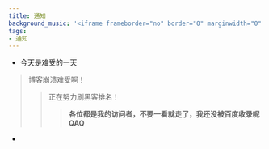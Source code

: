```yaml
---
title: 通知
background_music: '<iframe frameborder="no" border="0" marginwidth="0" marginheight="0" width=330 height=86 src="//music.163.com/outchain/player?type=2&id=29207835&auto=1&height=66"></iframe>'
tags:
- 通知
---
```

- 今天是难受的一天
>博客崩溃难受啊！
>>正在努力刷黑客排名！
>>>**各位都是我的访问者，不要一看就走了，我还没被百度收录呢QAQ**
- <script src="https://utteranc.es/client.js"
        repo="2398954487/pinlunchucun"
        issue-term="pathname"
        theme="icy-dark"
        crossorigin="anonymous"
        async>
</script>
